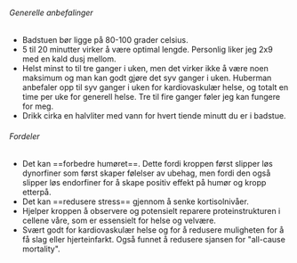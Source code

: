 ###### Generelle anbefalinger
- Badstuen bør ligge på 80-100 grader celsius.
- 5 til 20 minutter virker å være optimal lengde. Personlig liker jeg 2x9 med en kald dusj mellom.
- Helst minst to til tre ganger i uken, men det virker ikke å være noen maksimum og man kan godt gjøre det syv ganger i uken. Huberman anbefaler opp til syv ganger i uken for kardiovaskulær helse, og totalt en time per uke for generell helse. Tre til fire ganger føler jeg kan fungere for meg.
- Drikk cirka en halvliter med vann for hvert tiende minutt du er i badstue. 

###### Fordeler
- Det kan ==forbedre humøret==. Dette fordi kroppen først slipper løs dynorfiner som først skaper følelser av ubehag, men fordi den også slipper løs endorfiner for å skape positiv effekt på humør og kropp etterpå.
- Det kan ==redusere stress== gjennom å senke kortisolnivåer.
- Hjelper kroppen å observere og potensielt reparere proteinstrukturen i cellene våre, som er essensielt for helse og velvære.
- Svært godt for kardiovaskulær helse og for å redusere muligheten for å få slag eller hjerteinfarkt. Også funnet å redusere sjansen for "all-cause mortality".